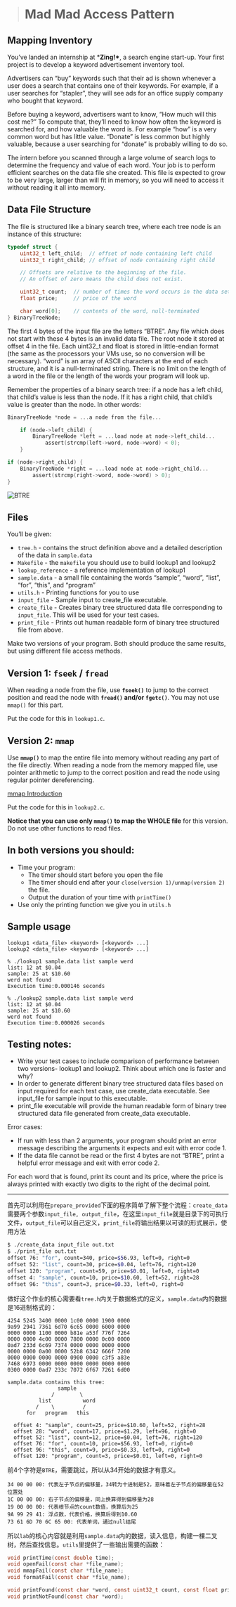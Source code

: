 > # Mad Mad Access Pattern

## Mapping Inventory

You’ve landed an internship at ***Zing!\***, a search engine start-up. Your first project is to develop a keyword advertisement inventory tool.

Advertisers can “buy” keywords such that their ad is shown whenever a user does a search that contains one of their keywords. For example, if a user searches for “stapler”, they will see ads for an office supply company who bought that keyword.

Before buying a keyword, advertisers want to know, “How much will this cost me?” To compute that, they’ll need to know how often the keyword is searched for, and how valuable the word is. For example “how” is a very common word but has little value. “Donate” is less common but highly valuable, because a user searching for “donate” is probably willing to do so.

The intern before you scanned through a large volume of search logs to determine the frequency and value of each word. Your job is to perform efficient searches on the data file she created. This file is expected to grow to be very large, larger than will fit in memory, so you will need to access it without reading it all into memory.

## Data File Structure

The file is structured like a binary search tree, where each tree node is an instance of this structure:

```c
typedef struct {
    uint32_t left_child;  // offset of node containing left child
    uint32_t right_child; // offset of node containing right child

    // Offsets are relative to the beginning of the file.
    // An offset of zero means the child does not exist.

    uint32_t count;  // number of times the word occurs in the data set
    float price;     // price of the word

    char word[0];    // contents of the word, null-terminated
} BinaryTreeNode;
```

The first 4 bytes of the input file are the letters “BTRE”. Any file which does not start with these 4 bytes is an invalid data file. The root node it stored at offset 4 in the file. Each uint32_t and float is stored in little-endian format (the same as the processors your VMs use, so no conversion will be necessary). “word” is an array of ASCII characters at the end of each structure, and it is a null-terminated string. There is no limit on the length of a word in the file or the length of the words your program will look up.

Remember the properties of a binary search tree: if a node has a left child, that child’s value is less than the node. If it has a right child, that child’s value is greater than the node. In other words:

```c
BinaryTreeNode *node = ...a node from the file...

    if (node->left_child) {
        BinaryTreeNode *left = ...load node at node->left_child...
            assert(strcmp(left->word, node->word) < 0);
    }

if (node->right_child) {
    BinaryTreeNode *right = ...load node at node->right_child...
        assert(strcmp(right->word, node->word) > 0);
}
```

![BTRE](https://courses.engr.illinois.edu/cs241/sp2016/images/241_memory_mapped_madness_diagram.png)

## Files

You’ll be given:

- `tree.h` - contains the struct definition above and a detailed description of the data in `sample.data`
- `Makefile` - the `makefile` you should use to build lookup1 and lookup2
- `lookup_reference` - a reference implementation of lookup1
- `sample.data` - a small file containing the words “sample”, “word”, “list”, “for”, “this”, and “program”
- `utils.h` - Printing functions for you to use
- `input_file` - Sample input to create_file executable.
- `create_file` - Creates binary tree structured data file corresponding to `input_file`. This will be used for your test cases.
- `print_file` - Prints out human readable form of binary tree structured file from above.

Make two versions of your program. Both should produce the same results, but using different file access methods.

## Version 1: `fseek` / `fread`

When reading a node from the file, use **`fseek()`** to jump to the correct position and read the node with **`fread()` and/or `fgetc()`**. You may not use `mmap()` for this part.

Put the code for this in `lookup1.c`.

## Version 2: `mmap`

Use **`mmap()`** to map the entire file into memory without reading any part of the file directly. When reading a node from the memory mapped file, use pointer arithmetic to jump to the correct position and read the node using regular pointer dereferencing.

[mmap Introduction](https://github.com/angrave/SystemProgramming/wiki/File-System%2C-Part-6%3A-Memory-mapped-files-and-Shared-memory)

Put the code for this in `lookup2.c`.

**Notice that you can use only `mmap()` to map the WHOLE file** for this version. Do not use other functions to read files.

## In both versions you should:

- Time your program:
  - The timer should start before you open the file
  - The timer should end after your `close(version 1)/unmap(version 2)` the file.
  - Output the duration of your time with `printTime()`
- Use only the printing function we give you in `utils.h`

## Sample usage

```
lookup1 <data_file> <keyword> [<keyword> ...]
lookup2 <data_file> <keyword> [<keyword> ...]

% ./lookup1 sample.data list sample werd
list: 12 at $0.04
sample: 25 at $10.60
werd not found
Execution time:0.000146 seconds

% ./lookup2 sample.data list sample werd
list: 12 at $0.04
sample: 25 at $10.60
werd not found
Execution time:0.000026 seconds
```

## Testing notes:

- Write your test cases to include comparison of performance between two versions- lookup1 and lookup2. Think about which one is faster and why?
- In order to generate different binary tree structured data files based on input required for each test case, use create_data executable. See input_file for sample input to this executable.
- print_file executable will provide the human readable form of binary tree structured data file generated from create_data executable.

Error cases:

- If run with less than 2 arguments, your program should print an error message describing the arguments it expects and exit with error code 1.
- If the data file cannot be read or the first 4 bytes are not “BTRE”, print a helpful error message and exit with error code 2.

For each word that is found, print its count and its price, where the price is always printed with exactly two digits to the right of the decimal point.

-------

首先可以利用在`prepare_provided`下面的程序简单了解下整个流程：`create_data`需要两个参数`input_file, output_file`，在这里`input_file`就是目录下的可执行文件，`output_file`可以自己定义，`print_file`将输出结果以可读的形式展示，使用方法

```bash
$ ./create_data input_file out.txt
$ ./print_file out.txt
offset 76: "for", count=340, price=$56.93, left=0, right=0
offset 52: "list", count=30, price=$0.04, left=76, right=120
offset 120: "program", count=59, price=$0.01, left=0, right=0
offset 4: "sample", count=10, price=$10.60, left=52, right=28
offset 96: "this", count=3, price=$0.33, left=0, right=0
```

做好这个作业的核心需要看`tree.h`内关于数据格式的定义，`sample.data`内的数据是16进制格式的：

```
4254 5245 3400 0000 1c00 0000 1900 0000
9a99 2941 7361 6d70 6c65 0000 6000 0000
0000 0000 1100 0000 b81e a53f 776f 7264
0000 0000 4c00 0000 7800 0000 0c00 0000
0ad7 233d 6c69 7374 0000 0000 0000 0000
0000 0000 0a00 0000 52b8 6342 666f 7200
0000 0000 0000 0000 0900 0000 c3f5 a83e
7468 6973 0000 0000 0000 0000 0000 0000
0300 0000 0ad7 233c 7072 6f67 7261 6d00
```

```
sample.data contains this tree:
                sample
              /        \
          list          word
         /    \         /
      for   program   this

  offset 4: "sample", count=25, price=$10.60, left=52, right=28
  offset 28: "word", count=17, price=$1.29, left=96, right=0
  offset 52: "list", count=12, price=$0.04, left=76, right=120
  offset 76: "for", count=10, price=$56.93, left=0, right=0
  offset 96: "this", count=9, price=$0.33, left=0, right=0
  offset 120: "program", count=3, price=$0.01, left=0, right=0
```

前4个字符是`BTRE`，需要跳过，所以从34开始的数据才有意义。

```
34 00 00 00: 代表左子节点的偏移量，34转为十进制是52，意味着左子节点的偏移量在52位置处
1C 00 00 00: 右子节点的偏移量，同上换算得到偏移量为28
19 00 00 00: 代表根节点的count数值，换算后为25
9A 99 29 41: 浮点数，代表价格，换算后得到10.60
73 61 6D 70 6C 65 00: 代表单词，通过null结尾
```

所以`lab`的核心内容就是利用`sample.data`内的数据，读入信息，构建一棵二叉树，然后查找信息。`utils`里提供了一些输出需要的函数：

```c
void printTime(const double time);
void openFail(const char *file_name);
void mmapFail(const char *file_name);
void formatFail(const char *file_name);

void printFound(const char *word, const uint32_t count, const float price);
void printNotFound(const char *word);
```













